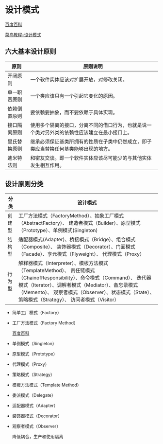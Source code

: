 # 设计模式

[百度百科](https://baike.baidu.com/item/设计模式/1212549)

[菜鸟教程-设计模式](http://www.runoob.com/design-pattern/design-pattern-intro.html)

## 六大基本设计原则

原则|原则说明
|-|-|
开闭原则    |一个软件实体应该对扩展开放，对修改关闭。
单一职责原则|一个类应该只有一个引起它变化的原因。
依赖倒置原则|要依赖要抽象，而不要依赖于具体实现。
接口隔离原则|使用多个隔离的接口，分离不同的借口行为，也就是说一个类对另外类的依赖性应该建立在最小接口上。
里氏替换原则|继承必须保证基类所拥有的性质在子类中仍然成立，即子类应当替换任何基类能够出现的地方。
迪米特法则  |和密友交谈。即一个软件实体应该尽可能少的与其他实体发生相互作用。

## 设计原则分类
分类 | 设计模式 
|-|-|
创建型| 工厂方法模式（FactoryMethod）、抽象工厂模式（AbstractFactory）、 建造者模式（Builder）、原型模式（Prototype）、单例模式(Singleton) 
结构型| 适配器模式(Adapter)、桥接模式（Bridge）、组合模式（Composite）、 装饰器模式（Decorator）、门面模式（Facade）、享元模式（Flyweight）、 代理模式（Proxy） 
行为型| 解释器模式（Interpreter）、模板方法模式（TemplateMethod）、 责任链模式（ChainofResponsibility）、命令模式（Command）、 迭代器模式（Iterator）、调解者模式（Mediator）、备忘录模式（Memento）、 观察者模式（Observer）、状态模式（State）、策略模式（Strategy）、 访问者模式（Visitor）


- 简单工厂模式（Factory）

- 工厂方法模式（Factory Method） 

    [百度百科](https://baike.baidu.com/item/工厂模式/9852061)

- 单例模式（Singleton）

- 原型模式（Prototype）

- 代理模式（Proxy）

- 策略模式（Strategy） 

- 模板方法模式（Template Method） 

- 委派模式（Delegate） 

- 适配器模式（Adapter） 

- 装饰器模式（Decorator） 

- 观察者模式（Observer）

    降低耦合，生产和使用隔离